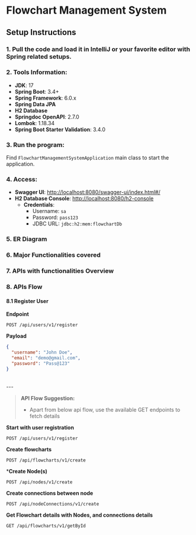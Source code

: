 # Flowchart Management System

## Setup Instructions

### 1. Pull the code and load it in IntelliJ or your favorite editor with Spring related setups.

### 2. Tools Information:

- **JDK**: 17
- **Spring Boot**: 3.4+
- **Spring Framework**: 6.0.x
- **Spring Data JPA**
- **H2 Database**
- **Springdoc OpenAPI**: 2.7.0
- **Lombok**: 1.18.34
- **Spring Boot Starter Validation**: 3.4.0

### 3. Run the program:

Find `FlowchartManagementSystemApplication` main class to start the application.

### 4. Access:

- **Swagger UI**: [http://localhost:8080/swagger-ui/index.html#/](http://localhost:8080/swagger-ui/index.html#/)
- **H2 Database Console**: [http://localhost:8080/h2-console](http://localhost:8080/h2-console)
    - **Credentials**:
        - Username: `sa`
        - Password: `pass123`
        - JDBC URL: `jdbc:h2:mem:flowchartDb`

### 5. ER Diagram

### 6. Major Functionalities covered

### 7. APIs with functionalities Overview

### 8. APIs Flow

#### 8.1 Register User

**Endpoint**

```http
POST /api/users/v1/register
```

**Payload**

```json
{
  "username": "John Doe",
  "email": "demo@gmail.com",
  "password": "Pass@123"
}
```

<br>
---

> **API Flow Suggestion:**
> * Apart from below api flow, use the available GET endpoints to fetch details

**Start with user registration**

```http
POST /api/users/v1/register
```

**Create flowcharts**

```http
POST /api/flowcharts/v1/create
```

***Create Node(s)**

```http
POST /api/nodes/v1/create
```

**Create connections between node**

```http
POST /api/nodeConnections/v1/create
```

**Get Flowchart details with Nodes, and connections details**

```http
GET /api/flowcharts/v1/getById
```
